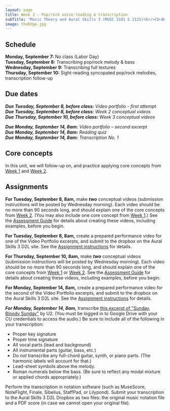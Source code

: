 ```yaml
---
layout: page
title: Week 3 – Pop/rock voice-leading & transcription
subTitle: "Music Theory and Aural Skills 3 (MUSC 2101 & 2121)<br/>CU–Boulder, Fall 2015<br/>Kris Shaffer, Ph.D. – coordinator"
image: theEdge.jpg
---
```


## Schedule

**Monday, September 7:** No class (Labor Day)  
**Tuesday, September 8:** Transcribing pop/rock melody & bass  
**Wednesday, September 9:** Transcribing full textures  
**Thursday, September 10:** Sight-reading syncopated pop/rock melodies, transcription follow-up

## Due dates

***Due Tuesday, September 8, before class:*** *Video portfolio - first attempt*  
***Due Tuesday, September 8, before class:*** *Week 2 conceptual videos*  
***Due Thursday, September 10, before class:*** *Week 3 conceptual videos*  

***Due Monday, September 14, 8am:*** *Video portfolio – second excerpt*  
***Due Monday, September 14, 8am:*** *Reading quiz*  
***Due Monday, September 14, 8am:*** *Transcription No. 1*


## Core concepts

In this unit, we will follow-up on, and practice applying core concepts from [Week 1](/week1/) and [Week 2](/week2/).


## Assignments

**For Tuesday, September 8, 8am,** make ***two*** conceptual videos (submission instructions will be posted by Wednesday morning). Each video should be no more than 90 seconds long, and should explain one of the core concepts from [Week 2](/week2/). (You may also include one core concept from [Week 1](/week1/).) See the [Assessment Guide](/assessments/) for details about creating these videos, including examples, before you begin.

**For Tuesday, September 8, 8am,** create a prepared performance video for one of the Video Portfolio excerpts, and submit to the dropbox on the Aural Skills 3 D2L site. See the [Assignment instructions](/popRockVideoPortfolio/) for details.

**For Thursday, September 10, 8am,** make ***two*** conceptual videos (submission instructions will be posted by Wednesday morning). Each video should be no more than 90 seconds long, and should explain one of the core concepts from [Week 1](/week1/) or [Week 2](/week2/). See the [Assessment Guide](/assessments/) for details about creating these videos, including examples, before you begin.

**For Monday, September 14, 8am,** create a prepared performance video for the second of the Video Portfolio excerpts, and submit to the dropbox on the Aural Skills 3 D2L site. See the [Assignment instructions](/popRockVideoPortfolio/) for details.

***For Monday, September 14, 8am,*** transcribe [this excerpt of "Sunday, Bloody Sunday"]() by U2. (You must be logged in to Google Drive with your CU credentials to access the audio.) Be sure to include all of the following in your transcription:

- Proper key signature  
- Proper time signature  
- All vocal parts (lead and background)  
- All instrumental parts (guitar, bass, etc.)  
- Do *not* transcribe any full-chord guitar, synth, or piano parts. (The harmonic labels will account for that.)  
- Lead-sheet symbols above the melody.  
- Roman numerals below the bass. (Be sure to reflect any modal mixture or applied chords appropriately.)

Perform the transcription in notation software (such as MuseScore, NoteFlight, Finale, Sibelius, StaffPad, or Lilypond). Submit your transcription to the Aural Skills 3 D2L Dropbox as two files: the original music notation file and a PDF score (in case we cannot open your original file).